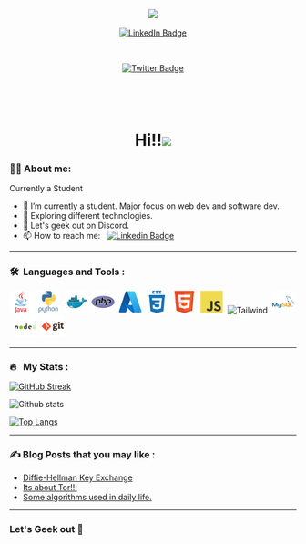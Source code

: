 <p align="center"><img src="https://media.giphy.com/media/L1R1tvI9svkIWwpVYr/giphy.gif"/></p>
<p align="center">
  <a href="https://www.linkedin.com/in/tausiq-samantaray" target="_blank">
    <img src="https://img.shields.io/badge/LinkedIn-blue?style=for-the-badge&logo=linkedin&logoColor=white" alt="LinkedIn Badge">
  </a>
</p>
<br>
<p align="center">
  <a href="https://www.twitter.com/tausiq2003" target="_blank">
    <img src="https://img.shields.io/badge/Twitter-blue?style=for-the-badge&logo=twitter&logoColor=white" alt="Twitter Badge">
  </a>
</p>
<br>
<p align="center">
  <img src="https://komarev.com/ghpvc/?username=tausiq2003&style=flat-square&color=blue" alt="">
</p>

<h1 align="center">Hi!!<img src="https://media.giphy.com/media/hvRJCLFzcasrR4ia7z/giphy.gif" width="40"></h1>

### :man_student:&nbsp;About me:
Currently a Student
- 🔭 I’m currently a student. Major focus on web dev and software dev.
- 🌱 Exploring different technologies.
- 👯 Let's geek out on Discord.
- 📫 How to reach me: &nbsp; [![Linkedin Badge](https://img.shields.io/badge/-tausiqsamantaray-blue?style=flat&logo=Linkedin&logoColor=white)](https://www.linkedin.com/in/tausiq-samantaray)

---

### 🛠 &nbsp;Languages and Tools :

<p>
<img src="https://github.com/devicons/devicon/blob/master/icons/java/java-original-wordmark.svg" title="Java" alt="Java" width="40" height="40"/>&nbsp;
<img src="https://github.com/devicons/devicon/blob/master/icons/python/python-original-wordmark.svg" title="Python" alt="Python" width="40" height="40"/>&nbsp;
<img src="https://github.com/devicons/devicon/blob/master/icons/docker/docker-original.svg" title="Docker" alt="Docker" width="40" height="40"/>&nbsp;
<img src="https://github.com/devicons/devicon/blob/master/icons/php/php-original.svg" title="PHP" alt="PHP" width="40" height="40"/>&nbsp;
<img src="https://github.com/devicons/devicon/blob/master/icons/azure/azure-original.svg" title="Azure" alt="Azure " width="40" height="40"/>&nbsp;
<img src="https://github.com/devicons/devicon/blob/master/icons/css3/css3-plain-wordmark.svg"  title="CSS3" alt="CSS" width="40" height="40"/>&nbsp;
<img src="https://github.com/devicons/devicon/blob/master/icons/html5/html5-original.svg" title="HTML5" alt="HTML" width="40" height="40"/>&nbsp;
<img src="https://github.com/devicons/devicon/blob/master/icons/javascript/javascript-original.svg" title="JavaScript" alt="JavaScript" width="40" height="40"/>&nbsp;
<img src="https://github.com/devicons/devicon/blob/master/icons/tailwind/tailwind-plain-wordmark.svg" title="Tailwind" alt="Tailwind" width="40" height="40"/>&nbsp;
<img src="https://github.com/devicons/devicon/blob/master/icons/mysql/mysql-original-wordmark.svg" title="MySQL"  alt="MySQL" width="40" height="40"/>&nbsp;
<img src="https://github.com/devicons/devicon/blob/master/icons/nodejs/nodejs-original-wordmark.svg" title="NodeJS" alt="NodeJS" width="40" height="40"/>&nbsp;
<img src="https://github.com/devicons/devicon/blob/master/icons/git/git-original-wordmark.svg" title="Git" **alt="Git" width="40" height="40"/>&nbsp;
</p>

---

### 🔥 &nbsp; My Stats :
[![GitHub Streak](http://github-readme-streak-stats.herokuapp.com?user=tausiq2003&theme=dark&background=000000)](https://git.io/streak-stats)

![Github stats](https://github-readme-stats.vercel.app/api?username=tausiq2003&show_icons=true&hide=contribs,prs&cache_seconds=86400&theme=codeSTACKr&count_private=true)

[![Top Langs](https://github-readme-stats.vercel.app/api/top-langs/?username=tausiq2003&layout=compact&theme=vision-friendly-dark)](https://github.com/anuraghazra/github-readme-stats)

---

### ✍️ Blog Posts that you may like :
- [Diffie-Hellman Key Exchange](https://tausiq.hashnode.dev/diffie-hellman-key-exchange)
- [Its about Tor!!!](https://www.showwcase.com/show/19294/its-about-tor)
- [Some algorithms used in daily life.](https://www.showwcase.com/show/18753/some-algorithms-used-in-daily-life)

---

### Let's Geek out :handshake:

